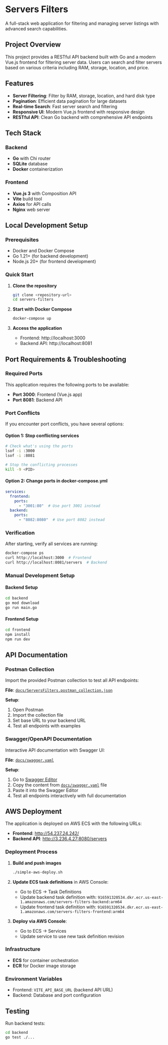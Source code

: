 # Servers Filters

A full-stack web application for filtering and managing server listings with advanced search capabilities.

## Project Overview

This project provides a RESTful API backend built with Go and a modern Vue.js frontend for filtering server data. Users can search and filter servers based on various criteria including RAM, storage, location, and price.

## Features

- **Server Filtering**: Filter by RAM, storage, location, and hard disk type
- **Pagination**: Efficient data pagination for large datasets
- **Real-time Search**: Fast server search and filtering
- **Responsive UI**: Modern Vue.js frontend with responsive design
- **RESTful API**: Clean Go backend with comprehensive API endpoints

## Tech Stack

### Backend
- **Go** with Chi router
- **SQLite** database
- **Docker** containerization

### Frontend
- **Vue.js 3** with Composition API
- **Vite** build tool
- **Axios** for API calls
- **Nginx** web server

## Local Development Setup

### Prerequisites
- Docker and Docker Compose
- Go 1.21+ (for backend development)
- Node.js 20+ (for frontend development)

### Quick Start

1. **Clone the repository**
   ```bash
   git clone <repository-url>
   cd servers-filters
   ```

2. **Start with Docker Compose**
   ```bash
   docker-compose up
   ```

3. **Access the application**
   - Frontend: http://localhost:3000
   - Backend API: http://localhost:8081

## Port Requirements & Troubleshooting

### Required Ports
This application requires the following ports to be available:
- **Port 3000**: Frontend (Vue.js app)
- **Port 8081**: Backend API

### Port Conflicts
If you encounter port conflicts, you have several options:

#### Option 1: Stop conflicting services
```bash
# Check what's using the ports
lsof -i :3000
lsof -i :8081

# Stop the conflicting processes
kill -9 <PID>
```

#### Option 2: Change ports in docker-compose.yml
```yaml
services:
  frontend:
    ports:
      - "3001:80"  # Use port 3001 instead
  backend:
    ports:
      - "8082:8080"  # Use port 8082 instead
```

### Verification
After starting, verify all services are running:
```bash
docker-compose ps
curl http://localhost:3000  # Frontend
curl http://localhost:8081/servers  # Backend
```

### Manual Development Setup

#### Backend Setup
```bash
cd backend
go mod download
go run main.go
```

#### Frontend Setup
```bash
cd frontend
npm install
npm run dev
```

## API Documentation

### Postman Collection
Import the provided Postman collection to test all API endpoints:

**File**: [`docs/ServersFilters.postman_collection.json`](./docs/ServersFilters.postman_collection.json)

**Setup**:
1. Open Postman
2. Import the collection file
3. Set base URL to your backend URL
4. Test all endpoints with examples

### Swagger/OpenAPI Documentation
Interactive API documentation with Swagger UI:

**File**: [`docs/swagger.yaml`](./docs/swagger.yaml)

**Setup**:
1. Go to [Swagger Editor](https://editor.swagger.io/)
2. Copy the content from [`docs/swagger.yaml`](./docs/swagger.yaml) file
3. Paste it into the Swagger Editor
4. Test all endpoints interactively with full documentation


## AWS Deployment

The application is deployed on AWS ECS with the following URLs:

- **Frontend**: http://54.237.24.242/
- **Backend API**: http://3.236.4.27:8080/servers

### Deployment Process

1. **Build and push images**
   ```bash
   ./simple-aws-deploy.sh
   ```

2. **Update ECS task definitions** in AWS Console:
   - Go to ECS → Task Definitions
   - Update backend task definition with: `916591320534.dkr.ecr.us-east-1.amazonaws.com/servers-filters-backend:arm64`
   - Update frontend task definition with: `916591320534.dkr.ecr.us-east-1.amazonaws.com/servers-filters-frontend:arm64`

3. **Deploy via AWS Console**:
   - Go to ECS → Services
   - Update service to use new task definition revision

### Infrastructure
- **ECS** for container orchestration
- **ECR** for Docker image storage

### Environment Variables
- Frontend: `VITE_API_BASE_URL` (backend API URL)
- Backend: Database and port configuration


## Testing

Run backend tests:
```bash
cd backend
go test ./...
```
